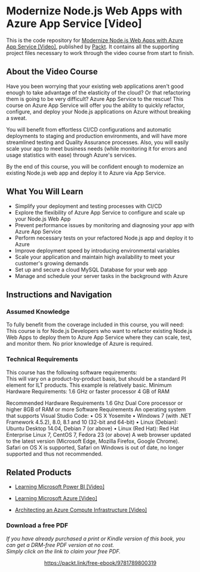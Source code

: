 # Modernize Node.js Web Apps with Azure App Service [Video]
This is the code repository for [Modernize Node.js Web Apps with Azure App Service [Video]](https://www.packtpub.com/virtualization-and-cloud/modernize-nodejs-web-apps-azure-app-service-video?utm_source=github&utm_medium=repository&utm_campaign=9781789800319), published by [Packt](https://www.packtpub.com/?utm_source=github). It contains all the supporting project files necessary to work through the video course from start to finish.
## About the Video Course
Have you been worrying that your existing web applications aren't good enough to take advantage of the elasticity of the cloud? Or that refactoring them is going to be very difficult? Azure App Service to the rescue! This course on Azure App Service will offer you the ability to quickly refactor, configure, and deploy your Node.js applications on Azure without breaking a sweat. 

You will benefit from effortless CI/CD configurations and automatic deployments to staging and production environments, and will have more streamlined testing and Quality Assurance processes. Also, you will easily scale your app to meet business needs (while monitoring it for errors and usage statistics with ease) through Azure's services.

By the end of this course, you will be confident enough to modernize an existing Node.js web app and deploy it to Azure via App Service.

<H2>What You Will Learn</H2>
<DIV class=book-info-will-learn-text>
<UL>
<LI>Simplify your deployment and testing processes with CI/CD 
<LI>Explore the flexibility of Azure App Service to configure and scale up your Node.js Web App 
<LI>Prevent performance issues by monitoring and diagnosing your app with Azure App Service 
<LI>Perform necessary tests on your refactored Node.js app and deploy it to Azure 
<LI>Improve deployment speed by introducing environmental variables 
<LI>Scale your application and maintain high availability to meet your customer's growing demands 
<LI>Set up and secure a cloud MySQL Database for your web app 
<LI>Manage and schedule your server tasks in the background with Azure </LI></UL></DIV>

## Instructions and Navigation
### Assumed Knowledge
To fully benefit from the coverage included in this course, you will need:<br/>
This course is for Node.js Developers who want to refactor existing Node.js Web Apps to deploy them to Azure App Service where they can scale, test, and monitor them. No prior knowledge of Azure is required.
### Technical Requirements
This course has the following software requirements:<br/>
This will vary on a product-by-product basis, but should be a standard PI element for ILT products. This example is relatively basic.
Minimum Hardware Requirements:
1.6 GHz or faster processor
4 GB of RAM

Recommended Hardware Requirements
1.6 Ghz Dual Core processor or higher
8GB of RAM or more
Software Requirements
An operating system that supports Visual Studio Code:
•	OS X Yosemite
•	Windows 7 (with .NET Framework 4.5.2), 8.0, 8.1 and 10 (32-bit and 64-bit)
•	Linux (Debian): Ubuntu Desktop 14.04, Debian 7 (or above)
•	Linux (Red Hat): Red Hat Enterprise Linux 7, CentOS 7, Fedora 23 (or above)
A web browser updated to the latest version (Microsoft Edge, Mozilla Firefox, Google Chrome). Safari on OS X is supported, Safari on Windows is out of date, no longer supported and thus not recommended.


## Related Products
* [Learning Microsoft Power BI [Video]](https://www.packtpub.com/big-data-and-business-intelligence/learning-microsoft-power-bi-video?utm_source=github&utm_medium=repository&utm_campaign=9781789347104)

* [Learning Microsoft Azure [Video]](https://www.packtpub.com/virtualization-and-cloud/learning-microsoft-azure-video?utm_source=github&utm_medium=repository&utm_campaign=9781787122208)

* [Architecting an Azure Compute Infrastructure [Video]](https://www.packtpub.com/virtualization-and-cloud/architecting-azure-compute-infrastructure-video?utm_source=github&utm_medium=repository&utm_campaign=9781788392396)

### Download a free PDF

 <i>If you have already purchased a print or Kindle version of this book, you can get a DRM-free PDF version at no cost.<br>Simply click on the link to claim your free PDF.</i>
<p align="center"> <a href="https://packt.link/free-ebook/9781789800319">https://packt.link/free-ebook/9781789800319 </a> </p>